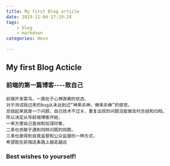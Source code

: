 ```yaml
---
title: My first Blog article
date: 2019-11-04 17:29:24
tags:
	- blog
	- markdown
categories: Hexo
	
---
```


## My first Blog Acticle

### 前端的第一篇博客----致自己

	前端开发菜鸟，一直处于心神游离的状态，
	对于测试抛过来的bug从未达到过“神来杀神，佛来杀佛”的感觉，
	总结起来就是一个问题，自己技术不过关，重复出现的问题没能做及时总结和归档，
	所以决定从写前端博客开始，
	一来方便自己查阅和加深印象，
	二来也贡献于遇到同样问题的同胞，
	三来也是得到自我监督和公众监督的一种方式，
	希望能在前端这条路上越走越远
<!-- more -->
### Best wishes to yourself!
